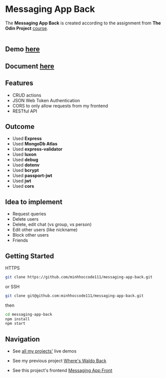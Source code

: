 # Messaging App Back

The **Messaging App Back** is created according to the assignment from **The Odin Project** [course](https://www.theodinproject.com/lessons/nodejs-messaging-app).
<br>
<br>

<!-- ## Screenshot

![Members Only Screenshot](/public/images/members-only-screenshot.png)

![Members Only Bcrypt Screenshot](/public/images/members-only-screenshot-password.png) -->

## **Demo** [here](https://minhhoccode.vercel.app/)

## **Document** [here](/docs.md)

## **Features**

- CRUD actions
- JSON Web Token Authentication
- CORS to only allow requests from my frontend
- RESTful API

## **Outcome**

- Used **Express**
- Used **MongoDb Atlas**
- Used **express-validator**
- Used **luxon**
- Used **debug**
- Used **dotenv**
- Used **bcrypt**
- Used **passport-jwt**
- Used **jwt**
- Used **cors**

## **Idea to implement**

- Request queries
- Delete users
- Delete, edit chat (vs group, vs person)
- Edit other users (like nickname)
- Block other users
- Friends

## **Getting Started**

HTTPS

```bash
git clone https://github.com/minhhoccode111/messaging-app-back.git
```

or SSH

```bash
git clone git@github.com:minhhoccode111/messaging-app-back.git
```

then

```bash
cd messaging-app-back
npm install
npm start
```

## **Navigation**

- See [all my projects'](https://github.com/minhhoccode111/all-projects-live-demos) live demos

- See my previous project [Where's Waldo Back](https://github.com/minhhoccode111/wheres-waldo-back)

- See this project's frontend [Messaging App Front](https://github.com/minhhoccode111/messaging-app-front)

<!-- * See my next project []() -->
